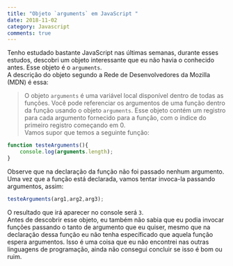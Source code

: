 ```yaml
---
title: "Objeto `arguments` em JavaScript "
date: 2018-11-02
category: Javascript
comments: true
---
```


Tenho estudado bastante JavaScript nas últimas semanas, durante esses estudos, descobri um objeto interessante que eu não havia o conhecido antes. Esse objeto é o `arguments`.  
A descrição do objeto segundo a Rede de Desenvolvedores da Mozilla (MDN) é essa:  
> O objeto `arguments` é uma variável local disponível dentro de todas as funções. Você pode referenciar os argumentos de uma função dentro da função usando o objeto `arguments`. Esse objeto contém um registro para cada argumento fornecido para a função, com o índice do primeiro registro começando em 0.  
Vamos supor que temos a seguinte função:  
```javascript
function testeArguments(){
    console.log(arguments.length);
}
```  
Observe que na declaração da função não foi passado nenhum argumento.  
Uma vez que a função está declarada, vamos tentar invoca-la passando argumentos, assim:  
```javascript
testeArguments(arg1,arg2,arg3);
```  
O resultado que irá aparecer no console será `3`.  
Antes de descobrir esse objeto, eu também não sabia que eu podia invocar funções passando o tanto de argumento que eu quiser, mesmo que na declaração dessa função eu não tenha específicado que aquela função espera argumentos. Isso é uma coisa que eu não encontrei nas outras linguagens de programação, ainda não consegui concluir se isso é bom ou ruim.

